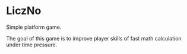 # LiczNo
Simple platform game.

The goal of this game is to improve player skills of fast math calculation under time pressure.
